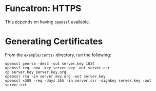 # Funcatron: HTTPS

This depends on having `openssl` available.

# Generating Certificates

From the `example/certs/` directory, run the following:

```
openssl genrsa -des3 -out server.key 1024   
openssl req -new -key server.key -out server.csr
cp server.key server.key.org
openssl rsa -in server.key.org -out server.key
openssl x509 -req -days 365 -in server.csr -signkey server.key -out server.crt
```
